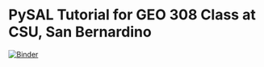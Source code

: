 # PySAL Tutorial for GEO 308 Class at CSU, San Bernardino








[![Binder](https://mybinder.org/badge_logo.svg)](https://mybinder.org/v2/gh/alotfata/geog308_advgis_csusb_pysaltutorial/master)
